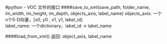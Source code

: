 #python - VOC 文件的接口
####save_to_xml(save_path, folder_name, im_width, im_height, im_depth, objects_axis, label_name)
objects_axis: 一个n个5-D向量，[x0, y0 , x1, y1, label_id]  
label_name: 一个dictionary，label_id -> label_name

####load_from_xml()
返回: object_axis, label_name